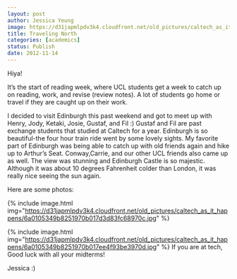 ```yaml
---
layout: post
author: Jessica Yeung
image: https://d31japmlpdv3k4.cloudfront.net/old_pictures/caltech_as_it_happens/6a0105349b8251970b017ee4f928ee970d.jpg
title: Traveling North
categories: [academics]
status: Publish
date: 2012-11-14
---
```



Hiya!

It’s the start of reading week, where UCL students get a
week to catch up on reading, work, and revise (review notes). A lot of students
go home or travel if they are caught up on their work.

I decided to visit Edinburgh this past weekend and got to meet up with Henry,
Jody, Ketaki, Josie, Gustaf, and Fil :) Gustaf and Fil are past exchange
students that studied at Caltech for a year. Edinburgh is so beautiful-the four
hour train ride went by some lovely sights. My favorite part of Edinburgh was
being able to catch up with old friends again and hike up to Arthur’s Seat. Conway,Carrie,
and our other UCL friends also came up as well. The view was stunning and
Edinburgh Castle is so majestic. Although it was about 10 degrees Fahrenheit
colder than London, it was really nice seeing the sun again.

Here are some photos:


{% include image.html img="https://d31japmlpdv3k4.cloudfront.net/old_pictures/caltech_as_it_happens/6a0105349b8251970b017d3d83fc68970c.jpg" %}

{% include image.html img="https://d31japmlpdv3k4.cloudfront.net/old_pictures/caltech_as_it_happens/6a0105349b8251970b017ee4f93be3970d.jpg" %}
If you are at tech, Good luck with all your midterms!

Jessica :)

